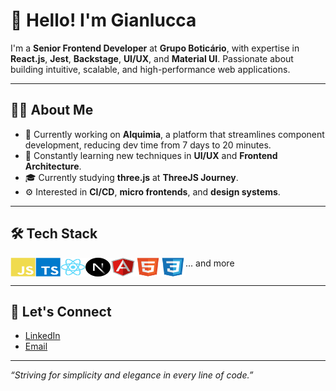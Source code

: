 # 👋 Hello! I'm Gianlucca

I'm a **Senior Frontend Developer** at **Grupo Boticário**, with expertise in **React.js**, **Jest**, **Backstage**, **UI/UX**, and **Material UI**. Passionate about building intuitive, scalable, and high-performance web applications.

---

## 👨‍💻 About Me

- 🔭 Currently working on **Alquimia**, a platform that streamlines component development, reducing dev time from 7 days to 20 minutes.
- 🌱 Constantly learning new techniques in **UI/UX** and **Frontend Architecture**.
- 🎓 Currently studying **three.js** at **ThreeJS Journey**.
- ⚙️ Interested in **CI/CD**, **micro frontends**, and **design systems**.

---

## 🛠️ Tech Stack
<div style="display: flex; flex-wrap: wrap;">
  <img align="center" alt="Javascript Logo" height="30" width="40" src="https://raw.githubusercontent.com/devicons/devicon/master/icons/javascript/javascript-plain.svg">
  <img align="center" alt="Typescriopt Logo" height="30" width="40" src="https://raw.githubusercontent.com/devicons/devicon/master/icons/typescript/typescript-plain.svg">
  <img align="center" alt="React Logo" height="30" width="40" src="https://raw.githubusercontent.com/devicons/devicon/master/icons/react/react-original.svg">
  <img align="center" alt="NextsJS Logo" height="30" width="40" src="https://raw.githubusercontent.com/devicons/devicon/master/icons/nextjs/nextjs-original.svg">
  <img align="center" alt="Angular Logo" height="30" width="40" src="https://raw.githubusercontent.com/devicons/devicon/master/icons/angularjs/angularjs-original.svg">
  <img align="center" alt="HTML Logo" height="30" width="40" src="https://raw.githubusercontent.com/devicons/devicon/master/icons/html5/html5-original.svg">
  <img align="center" alt="CSS Logo" height="30" width="40" src="https://raw.githubusercontent.com/devicons/devicon/master/icons/css3/css3-original.svg">
    ... and more
</div>


---

## 🔗 Let's Connect

- [LinkedIn](https://www.linkedin.com/in/gianlucca-claudino/)
- [Email](mailto:gianluccaclaudino@gmail.com)

---

*“Striving for simplicity and elegance in every line of code.”*
